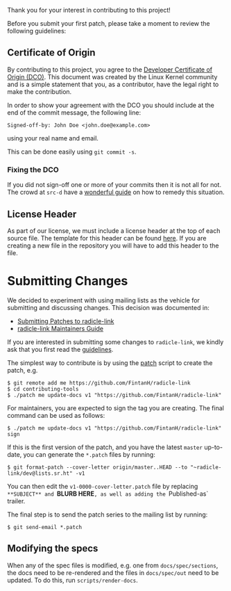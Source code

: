 Thank you for your interest in contributing to this project!

Before you submit your first patch, please take a moment to review the following
guidelines:

## Certificate of Origin

By contributing to this project, you agree to the [Developer Certificate of
Origin (DCO)][dco]. This document was created by the Linux Kernel community
and is a simple statement that you, as a contributor, have the legal right to
make the contribution.

In order to show your agreement with the DCO you should include at the end of
the commit message, the following line:

    Signed-off-by: John Doe <john.doe@example.com>

using your real name and email.

This can be done easily using `git commit -s`.

### Fixing the DCO

If you did not sign-off one or more of your commits then it is not all for not.
The crowd at `src-d` have a [wonderful guide][fixing-dco] on how to remedy this
situation.

## License Header

As part of our license, we must include a license header at the top of each
source file. The template for this header can be found [here][header-template].
If you are creating a new file in the repository you will have to add this
header to the file.

# Submitting Changes

We decided to experiment with using mailing lists as the vehicle for
submitting and discussing changes. This decision was documented in:

* [Submitting Patches to radicle-link][submit-patch]
* [radicle-link Maintainers Guide][maintainers-guide]

If you are interested in submitting some changes to `radicle-link`, we
kindly ask that you first read the [guidelines][submit-patch].

The simplest way to contribute is by using the [patch] script to
create the patch, e.g.

```
$ git remote add me https://github.com/FintanH/radicle-link
$ cd contributing-tools
$ ./patch me update-docs v1 "https://github.com/FintanH/radicle-link"
```

For maintainers, you are expected to sign the tag you are
creating. The final command can be used as follows:

```
$ ./patch me update-docs v1 "https://github.com/FintanH/radicle-link" sign
```

If this is the first version of the patch, and you have the latest
`master` up-to-date, you can generate the `*.patch` files by running:

```
$ git format-patch --cover-letter origin/master..HEAD --to "~radicle-link/dev@lists.sr.ht" -v1
```

You can then edit the `v1-0000-cover-letter.patch` file by replacing
`**SUBJECT** and `**BLURB HERE**`, as well as adding the
`Published-as` trailer.

The final step is to send the patch series to the mailing list by
running:

```
$ git send-email *.patch
```

## Modifying the specs

When any of the spec files is modified, e.g. one from `docs/spec/sections`,
the docs need to be re-rendered and the files in `docs/spec/out` need to be
updated. To do this, run `scripts/render-docs`.

[dco]: ./DCO
[fixing-dco]: https://docs.github.com/en/free-pro-team@latest/github/building-a-strong-community/creating-a-pull-request-template-for-your-repository
[header-template]: ./.license-header-template
[maintainers-guide]: https://github.com/radicle-dev/radicle-link/blob/master/docs/maintainers-guide.adoc
[patch]: ./contributing-tools/patch
[submit-patch]: https://github.com/radicle-dev/radicle-link/blob/master/docs/submitting-patches.adoc
